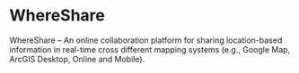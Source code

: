 WhereShare
==========

WhereShare – An online collaboration platform for sharing location-based information in real-time cross different mapping systems (e.g., Google Map, ArcGIS Desktop, Online and Mobile).
